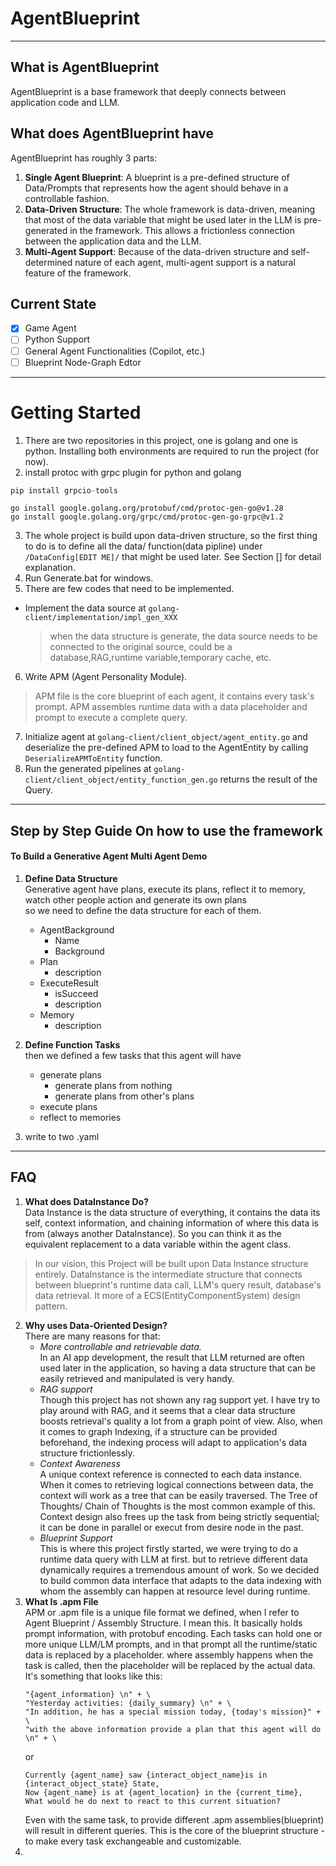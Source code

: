 # AgentBlueprint
***
## What is AgentBlueprint
AgentBlueprint is a base framework that deeply connects between application code and LLM.
## What does AgentBlueprint have
AgentBlueprint has roughly 3 parts:
1. **Single Agent Blueprint**: A blueprint is a pre-defined structure of Data/Prompts that represents how the agent should behave in a controllable fashion.
2. **Data-Driven Structure**: The whole framework is data-driven, meaning that most of the data variable that might be used later in the LLM is pre-generated in the framework. This allows a frictionless connection between the application data and the LLM.
3. **Multi-Agent Support**: Because of the data-driven structure and self-determined nature of each agent, multi-agent support is a natural feature of the framework. 

## Current State
- [X] Game Agent
- [ ] Python Support
- [ ] General Agent Functionalities (Copilot, etc.)
- [ ] Blueprint Node-Graph Edtor

---
# Getting Started
1. There are two repositories in this project, one is golang and one is python. Installing both environments are required to run the project (for now).
2. install protoc with grpc plugin for python and golang
```python
pip install grpcio-tools
```
```golang
go install google.golang.org/protobuf/cmd/protoc-gen-go@v1.28
go install google.golang.org/grpc/cmd/protoc-gen-go-grpc@v1.2
```
3. The whole project is build upon data-driven structure, so the first thing to do is to define all the data/ function(data pipline) under `/DataConfig[EDIT ME]/`  that might be used later. See Section [] for detail explanation.
4. Run Generate.bat for windows.
5. There are few codes that need to be implemented.
- Implement the data source at `golang-client/implementation/impl_gen_XXX`
  >when the data structure is generate, the data source needs to be connected to the original source, could be a database,RAG,runtime variable,temporary cache, etc.

6. Write APM (Agent Personality Module).
> APM file is the core blueprint of each agent, it contains every task's prompt. APM assembles runtime data with a data placeholder and prompt to execute a complete query.
7. Initialize agent at `golang-client/client_object/agent_entity.go` and deserialize the pre-defined APM to load to the AgentEntity by calling `DeserializeAPMToEntity` function.
8. Run the generated pipelines at `golang-client/client_object/entity_function_gen.go` returns the result of the Query.
---
## Step by Step Guide On how to use the framework
#### To Build a Generative Agent Multi Agent Demo
1. **Define Data Structure** <br>
   Generative agent have plans, execute its plans, reflect it to memory, watch other people action and generate its own plans<br>
   so we need to define the data structure for each of them.
      - AgentBackground
        - Name
        - Background
      - Plan
        - description
      - ExecuteResult
        - isSucceed
        - description
      - Memory
        - description 
        
2. **Define Function Tasks**<br>
then we defined a few tasks that this agent will have
      - generate plans 
        - generate plans from nothing
        - generate plans from other's plans
      - execute plans
      - reflect to memories
3. write to two .yaml



---
## FAQ
1. **What does DataInstance Do?** <br>
Data Instance is the data structure of everything, it contains the data its self, context information, and chaining information of where this data is from (always another DataInstance). So you can think it as the equivalent replacement to a data variable within the agent class.
> In our vision, this Project will be built upon Data Instance structure entirely. DataInstance is the intermediate structure that connects between blueprint's runtime data call, LLM's query result, database's data retrieval. It more of a ECS(EntityComponentSystem) design pattern.
2. **Why uses Data-Oriented Design?** <br>
There are many reasons for that:
   - *More controllable and retrievable data.*<br> In an AI app development, the result that LLM returned are often used later in the application, so having a data structure that can be easily retrieved and manipulated is very handy. 
   - *RAG support*<br> Though this project has not shown any rag support yet. I have try to play around with RAG, and it seems that a clear data structure boosts retrieval's quality a lot from a graph point of view. Also, when it comes to graph Indexing, if a structure can be provided beforehand, the indexing process will adapt to application's data structure frictionlessly.
   - *Context Awareness*<br> A unique context reference is connected to each data instance. When it comes to retrieving logical connections between data, the context will work as a tree that can be easily traversed. The Tree of Thoughts/ Chain of Thoughts is the most common example of this. Context design also frees up the task from being strictly sequential; it can be done in parallel or execut from desire node in the past.
   - *Blueprint Support*<br> This is where this project firstly started, we were trying to do a runtime data query with LLM at first. but to retrieve different data dynamically requires a tremendous amount of work. So we decided to build common data interface that adapts to the data indexing with whom the assembly can happen at resource level during runtime.
3. **What Is .apm File** <br>
APM or .apm file is a unique file format we defined, when I refer to Agent Blueprint / Assembly Structure. I mean this. It basically holds prompt information, with protobuf encoding. Each tasks can hold one or more unique LLM/LM prompts, and in that prompt all the runtime/static data is replaced by a placeholder. where assembly happens when the task is called, then the placeholder will be replaced by the actual data. It's something that looks like this:
    ```
    "{agent_information} \n" + \
    "Yesterday activities: {daily_summary} \n" + \
    "In addition, he has a special mission today, {today's mission}" + \
    "with the above information provide a plan that this agent will do \n" + \
    ```
   or 
    ```
    Currently {agent_name} saw {interact_object_name}is in {interact_object_state} State,
    Now {agent_name} is at {agent_location} in the {current_time},
    What would he do next to react to this current situation?
   ```
    Even with the same task, to provide different .apm assemblies(blueprint) will result in different queries. This is the core of the blueprint structure - to make every task exchangeable and customizable.
4. 
